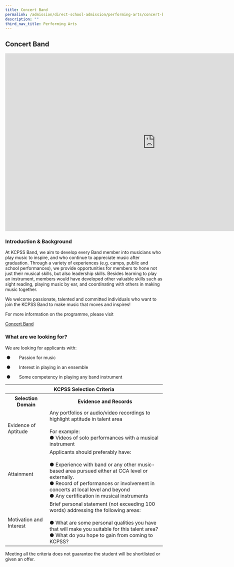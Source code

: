 ```yaml
---
title: Concert Band
permalink: /admission/direct-school-admission/performing-arts/concert-band/
description: ""
third_nav_title: Performing Arts
---
```

## Concert Band

<iframe allowfullscreen="true" height="569" width="960" frameborder="0" src="https://docs.google.com/presentation/d/e/2PACX-1vQ4CVtWlNlg1wfRlQsn_PXeQPoV8UCW3AYEAFZe3EaxjMd2fMRgSbNMt0ggGqaiUwri4ELW0dqV7M9o/embed?start=true&amp;loop=true&amp;delayms=3000"></iframe>

### Introduction &amp; Background


At KCPSS Band, we aim to develop every Band member into musicians who play music to inspire, and who continue to appreciate music after graduation. Through a variety of experiences (e.g. camps, public and school performances), we provide opportunities for members to hone not just their musical skills, but also leadership skills. Besides learning to play an instrument, members would have developed other valuable skills such as sight reading, playing music by ear, and coordinating with others in making music together.

We welcome passionate, talented and committed individuals who want to join the KCPSS Band to make music that moves and inspires!

For more information on the programme, please visit

[Concert Band](https://www.kuochuanpresbyteriansec.moe.edu.sg/the-kuo-chuan-experience/co-curricular-activities-cca/performing-arts/concert-band/)

### What are we looking for?


We are looking for applicants with:

&nbsp;●&nbsp;&nbsp;&nbsp;&nbsp;&nbsp;&nbsp;&nbsp;Passion for music

&nbsp;●&nbsp;&nbsp;&nbsp;&nbsp;&nbsp;&nbsp;&nbsp;Interest in playing in an ensemble

&nbsp;●&nbsp;&nbsp;&nbsp;&nbsp;&nbsp;&nbsp;&nbsp;Some competency in playing any band instrument
 
 <table>
<thead>
  <tr>
    <th colspan="2">KCPSS Selection Criteria</th>
  </tr>
</thead>
<tbody>
  <tr>
    <th>Selection Domain</th>
    <th>Evidence and Records</th>
  </tr>
  <tr>
    <td>Evidence of Aptitude</td>
    <td>Any portfolios or audio/video recordings to highlight aptitude in talent area<br> <br>For example:<br>●       Videos of solo performances with a musical instrument</td>
  </tr>
  <tr>
    <td>Attainment</td>
    <td>Applicants should preferably have:<br> <br>●       Experience with band or any other music-based area pursued either at CCA level or externally.<br>●       Record of performances or involvement in concerts at local level and beyond<br>●       Any certification in musical instruments</td>
  </tr>
  <tr>
    <td>Motivation and Interest</td>
    <td>Brief personal statement (not exceeding 100 words) addressing the following areas:<br> <br>●       What are some personal qualities you have that will make you suitable for this talent area?<br>●       What do you hope to gain from coming to KCPSS?</td>
  </tr>
</tbody>
</table>

Meeting all the criteria does not guarantee the student will be shortlisted or given an offer.